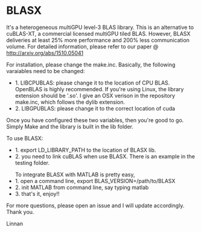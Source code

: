 # BLASX 
It's a heterogeneous multiGPU level-3 BLAS library. This is an alternative to cuBLAS-XT, a commercial licensed multiGPU tiled BLAS. However, BLASX deliveries at least 25% more performance and 200% less communication volume. For detailed information, please refer to our paper @ http://arxiv.org/abs/1510.05041

For installation, please change the make.inc. Basically, the following varaiables need to be changed:
<ul>
<li>
1. LIBCPUBLAS: please change it to the location of CPU BLAS. OpenBLAS is highly recommended. If you're using Linux, the library extension should be '.so'. I give an OSX verison in the repository make.inc, which follows the dylib extension.
</li>
<li>
2. LIBGPUBLAS: please change it to the correct location of cuda
</li>
</ul>

Once you have configured these two variables, then you're good to go. Simply Make and the library is built in the lib folder.

To use BLASX:
<ul>
<li>
1. export LD_LIBRARY_PATH to the location of BLASX lib.
</li>
<li>
2. you need to link cuBLAS when use BLASX. There is an example in the testing folder.
</li>
</ul>

<ul>
To integrate BLASX with MATLAB is pretty easy,
</li>
<li>
1. open a command line, export BLAS_VERSION=/path/to/BLASX
</li>
<li>
2. init MATLAB from command line, say typing matlab
</li>
<li>
3. that's it, enjoy!!
</li>
</ul>
For more questions, please open an issue and I will update accordingly. Thank you.

Linnan
